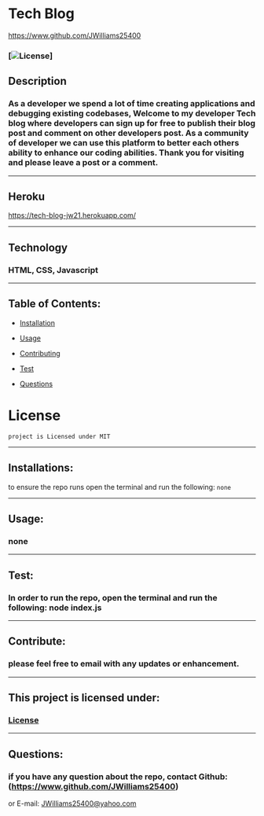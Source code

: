 # Tech Blog

https://www.github.com/JWilliams25400


### [![License](https://img.shields.io/badge/License-MIT-blue.svg)] 


## Description
### As a developer we spend a lot of time creating applications and debugging existing codebases, Welcome to my developer Tech blog where developers can sign up for free to publish their blog post and comment on other developers post. As a community of developer we can use this platform to better each others ability to enhance our coding abilities. Thank you for visiting and please leave a post or a comment. 
--------------------

## Heroku 
https://tech-blog-jw21.herokuapp.com/

--------------------

## Technology
### HTML, CSS, Javascript
--------------------

## Table of Contents:


* [Installation](#installation)

* [Usage](#usage)

* [Contributing](#Contribute)

* [Test](#test)

* [Questions](#questions)

# License
    project is Licensed under MIT
--------------------


## Installations:
to ensure the repo runs open the terminal and run the following: 
```none```

--------------------

## Usage:
### none 
--------------------

## Test:
### In order to run the repo, open the terminal and run the following: node index.js
--------------------

## Contribute:
### please feel free to email with any updates or enhancement.
--------------------


## This project is licensed under: 
###  [License](#license)
--------------------


## Questions: 
### if you have any question about the repo, contact Github: (https://www.github.com/JWilliams25400)
or E-mail: JWilliams25400@yahoo.com